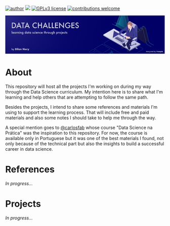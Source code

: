 [![author](https://img.shields.io/badge/author-dilannery-red.svg)](https://www.linkedin.com/in/dilannery) [![](https://img.shields.io/badge/python-3.7+-blue.svg)](https://www.python.org/downloads/release/python-365/) [![GPLv3 license](https://img.shields.io/badge/License-GPLv3-blue.svg)](http://perso.crans.org/besson/LICENSE.html) [![contributions welcome](https://img.shields.io/badge/contributions-welcome-brightgreen.svg?style=flat)](https://github.com/dilannery/data-challenges/issues)

<p align="center">
  <img src="images/header.png" >
</p>

# About

This repository will host all the projects I'm working on during my way through the Data Science curriculum. My intention here is to share what I'm learning and help others that are attempting to follow the same path.

Besides the projects, I intend to share some references and materials I'm using to support the learning process. That will include free and paid materials and also some notes I should take to help me through the way.

A special mention goes to [@carlosfab](https://github.com/carlosfab) whose course "Data Science na Prática" was the inspiration to this repository. For now, the course is available only in Portuguese but it was one of the best materials I found, not only because of the technical part but also the insights to build a successful career in data science.

# References

*In progress...*

# Projects

*In progress...*